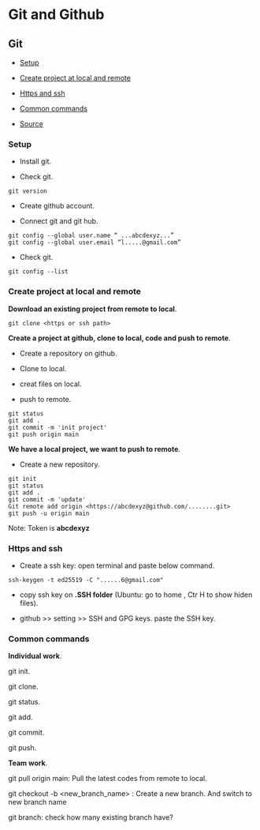 # Git and Github
## Git
- [Setup](#Setup)
- [Create project at local and remote](#Create-project-at-local-and-remote)
- [Https and ssh](#Https-and-ssh)
- [Common commands](#Common-commands)

- [Source](https://www.youtube.com/watch?v=pC1s6JOwglE&list=PLncHg6Kn2JT6nWS9MRjSnt6Z-9Rj0pAlo&index=3)

### Setup

- Install git.

- Check git.

```
git version
```

- Create github account.

- Connect git and git hub.

```
git config --global user.name “ ...abcdexyz...”
git config --global user.email “l.....@gmail.com”
```
- Check git.

```
git config --list
```
### Create project at local and remote

**Download an existing project from remote to local**.

```
git clone <https or ssh path>
```
**Create a project at github, clone to local, code and push to remote**.

- Create a repository on github.

- Clone to local.

- creat files on local.

- push to remote.

```
git status
git add .
git commit -m 'init project'
git push origin main
```
**We have a local project, we want to push to remote**.

- Create a new repository.

```
git init
git status
git add .
git commit -m 'update'
Git remote add origin <https://abcdexyz@github.com/........git>
git push -u origin main
```
Note: Token is **abcdexyz**

### Https and ssh

- Create a ssh key: open terminal and paste below command.

```
ssh-keygen -t ed25519 -C "......6@gmail.com"
```

- copy ssh key on **.SSH folder** (Ubuntu: go to home , Ctr H to show hiden files).

- github >> setting >> SSH and GPG keys. paste the SSH key.

### Common commands

**Individual work**.

git init.

git clone.

git status.

git add.

git commit.

git push.

**Team work**.

git pull origin main: Pull the latest codes from remote to local.

git checkout -b <new_branch_name> : Create a new branch. And switch to new branch name

git branch: check how many existing branch have?








